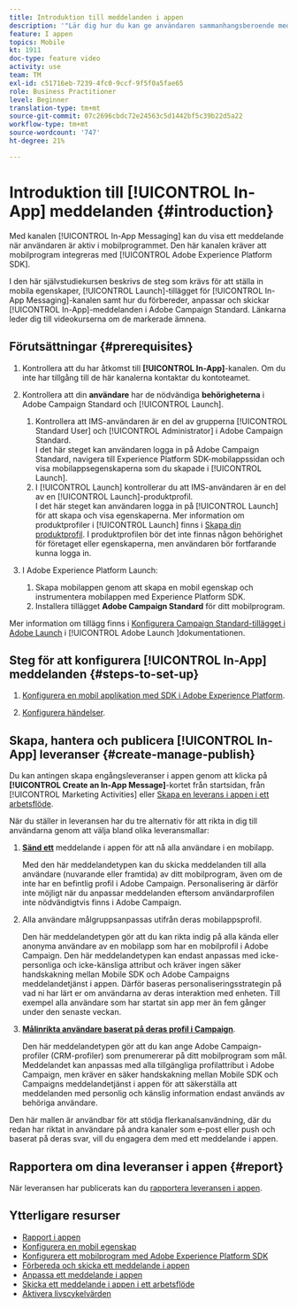 ```yaml
---
title: Introduktion till meddelanden i appen
description: '"Lär dig hur du kan ge användaren sammanhangsberoende meddelanden i appen som svar på en kunds realtidsbeteende i mobilappen."'
feature: I appen
topics: Mobile
kt: 1911
doc-type: feature video
activity: use
team: TM
exl-id: c51716eb-7239-4fc0-9ccf-9f5f0a5fae65
role: Business Practitioner
level: Beginner
translation-type: tm+mt
source-git-commit: 07c2696cbdc72e24563c5d1442bf5c39b22d5a22
workflow-type: tm+mt
source-wordcount: '747'
ht-degree: 21%

---
```


# Introduktion till [!UICONTROL In-App] meddelanden {#introduction}

Med kanalen [!UICONTROL In-App Messaging] kan du visa ett meddelande när användaren är aktiv i mobilprogrammet. Den här kanalen kräver att mobilprogram integreras med [!UICONTROL Adobe Experience Platform SDK].

I den här självstudiekursen beskrivs de steg som krävs för att ställa in mobila egenskaper, [!UICONTROL Launch]-tillägget för [!UICONTROL In-App Messaging]-kanalen samt hur du förbereder, anpassar och skickar [!UICONTROL In-App]-meddelanden i Adobe Campaign Standard. Länkarna leder dig till videokurserna om de markerade ämnena.

## Förutsättningar {#prerequisites}

1. Kontrollera att du har åtkomst till **[!UICONTROL In-App]**-kanalen. Om du inte har tillgång till de här kanalerna kontaktar du kontoteamet.
1. Kontrollera att din **användare** har de nödvändiga **behörigheterna** i Adobe Campaign Standard och [!UICONTROL Launch].

   1. Kontrollera att IMS-användaren är en del av grupperna [!UICONTROL Standard User] och [!UICONTROL Administrator] i Adobe Campaign Standard.\
      I det här steget kan användaren logga in på Adobe Campaign Standard, navigera till Experience Platform SDK-mobilappssidan och visa mobilappsegenskaperna som du skapade i [!UICONTROL Launch].
   1. I [!UICONTROL Launch] kontrollerar du att IMS-användaren är en del av en [!UICONTROL Launch]-produktprofil.\
      I det här steget kan användaren logga in på [!UICONTROL Launch] för att skapa och visa egenskaperna. Mer information om produktprofiler i [!UICONTROL Launch] finns i [Skapa din produktprofil](https://docs.adobelaunch.com/launch-reference/administration/user-permissions#3-create-your-product-profile). I produktprofilen bör det inte finnas någon behörighet för företaget eller egenskaperna, men användaren bör fortfarande kunna logga in.

1. I Adobe Experience Platform Launch:

   1. Skapa mobilappen genom att skapa en mobil egenskap och instrumentera mobilappen med Experience Platform SDK.
   1. Installera tillägget **Adobe Campaign Standard** för ditt mobilprogram.

Mer information om tillägg finns i [Konfigurera Campaign Standard-tillägget i Adobe Launch](https://aep-sdks.gitbook.io/docs/using-mobile-extensions/adobe-campaign-standard) i [!UICONTROL Adobe Launch ]dokumentationen.

## Steg för att konfigurera [!UICONTROL In-App] meddelanden {#steps-to-set-up}

1. [Konfigurera en mobil applikation med SDK i Adobe Experience Platform](/help/communication-channels/mobile/configure-mobile-apps-using-aep-sdk.md).

1. [Konfigurera händelser](/help/communication-channels/mobile/in-app/configure-events.md).

## Skapa, hantera och publicera [!UICONTROL In-App] leveranser {#create-manage-publish}

Du kan antingen skapa engångsleveranser i appen genom att klicka på **[!UICONTROL Create an In-App Message]**-kortet från startsidan, från [!UICONTROL Marketing Activities] eller [Skapa en leverans i appen i ett arbetsflöde](/help/communication-channels/mobile/in-app/in-app-activity.md).

När du ställer in leveransen har du tre alternativ för att rikta in dig till användarna genom att välja bland olika leveransmallar:

1. [**Sänd ett**](/help/communication-channels/mobile/in-app/broadcast-in-app-message.md) meddelande i appen för att nå alla användare i en mobilapp.

   Med den här meddelandetypen kan du skicka meddelanden till alla användare (nuvarande eller framtida) av ditt mobilprogram, även om de inte har en befintlig profil i Adobe Campaign. Personalisering är därför inte möjligt när du anpassar meddelanden eftersom användarprofilen inte nödvändigtvis finns i Adobe Campaign.

1. Alla användare målgruppsanpassas utifrån deras mobilappsprofil.

   Den här meddelandetypen gör att du kan rikta indig på alla kända eller anonyma användare av en mobilapp som har en mobilprofil i Adobe Campaign. Den här meddelandetypen kan endast anpassas med icke-personliga och icke-känsliga attribut och kräver ingen säker handskakning mellan Mobile SDK och Adobe Campaigns meddelandetjänst i appen. Därför baseras personaliseringsstrategin på vad ni har lärt er om användarna av deras interaktion med enheten. Till exempel alla användare som har startat sin app mer än fem gånger under den senaste veckan.

1. [**Målinrikta användare baserat på deras profil i Campaign**](/help/communication-channels/mobile/in-app/target-users-based-on-campaign-profile.md).

   Den här meddelandetypen gör att du kan ange Adobe Campaign-profiler (CRM-profiler) som prenumererar på ditt mobilprogram som mål. Meddelandet kan anpassas med alla tillgängliga profilattribut i Adobe Campaign, men kräver en säker handskakning mellan Mobile SDK och Campaigns meddelandetjänst i appen för att säkerställa att meddelanden med personlig och känslig information endast används av behöriga användare.

Den här mallen är användbar för att stödja flerkanalsanvändning, där du redan har riktat in användare på andra kanaler som e-post eller push och baserat på deras svar, vill du engagera dem med ett meddelande i appen.

## Rapportera om dina leveranser i appen {#report}

När leveransen har publicerats kan du [rapportera leveransen i appen](/help/communication-channels/mobile/in-app/in-app-reporting.md).

## Ytterligare resurser

* [Rapport i appen](https://docs.adobe.com/content/help/en/campaign-standard/using/reporting/list-of-reports/in-app-report.html)
* [Konfigurera en mobil egenskap](https://aep-sdks.gitbook.io/docs/getting-started/create-a-mobile-property)
* [Konfigurera ett mobilprogram med Adobe Experience Platform SDK](https://helpx.adobe.com/se/campaign/kb/configuring-app-sdk.html)
* [Förbereda och skicka ett meddelande i appen](https://docs.adobe.com/content/help/en/campaign-standard/using/communication-channels/in-app-messaging/preparing-and-sending-an-in-app-message.html)
* [Anpassa ett meddelande i appen](https://docs.adobe.com/content/help/en/campaign-standard/using/communication-channels/in-app-messaging/customizing-an-in-app-message.html)
* [Skicka ett meddelande i appen i ett arbetsflöde](https://docs.adobe.com/content/help/en/campaign-standard/using/managing-processes-and-data/channel-activities/in-app-delivery.html)
* [Aktivera livscykelvärden](https://aep-sdks.gitbook.io/docs/getting-started/initialize-the-sdk#enable-lifecycle-metrics)
